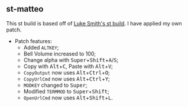 ## st-matteo

This st build is based off of [Luke Smith's st build](https://github.com/LukeSmithxyz/st). I have applied my own patch.

+ Patch features:
	- Added `ALTKEY`;
	- Bell Volume increased to 100;
	- Change alpha with <kbd>Super</kbd>+<kbd>Shift</kbd>+<kbd>A</kbd>/<kbd>S</kbd>;
	- Copy with <kbd>Alt</kbd>+<kbd>C</kbd>, Paste with <kbd>Alt</kbd>+<kbd>V</kbd>;
	- `CopyOutput` now uses <kbd>Alt</kbd>+<kbd>Ctrl</kbd>+<kbd>O</kbd>;
	- `CopyUrlCmd` now uses <kbd>Alt</kbd>+<kbd>Ctrl</kbd>+<kbd>Y</kbd>;
	- `MODKEY` changed to <kbd>Super</kbd>;
	- Modified `TERMMOD` to <kbd>Super</kbd>+<kbd>Shift</kbd>;
	- `OpenUrlCmd` now uses <kbd>Alt</kbd>+<kbd>Shift</kbd>+<kbd>L</kbd>.
